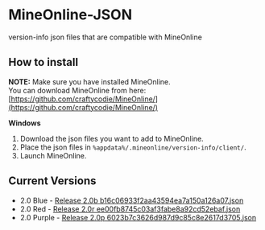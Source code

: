 # MineOnline-JSON  
version-info json files that are compatible with MineOnline  

## How to install  
**NOTE:** Make sure you have installed MineOnline.  
You can download MineOnline from here: [https://github.com/craftycodie/MineOnline/](https://github.com/craftycodie/MineOnline/)

**Windows**  
1. Download the json files you want to add to MineOnline.  
2. Place the json files in `%appdata%/.mineonline/version-info/client/`.  
3. Launch MineOnline.  

## Current Versions  
+ 2.0 Blue - [Release 2.0b b16c06933f2aa43594ea7a150a126a07.json](https://raw.githubusercontent.com/MCLegoMan/MineOnline-JSON/master/version-info/Release%202.0b%20b16c06933f2aa43594ea7a150a126a07.json)  
+ 2.0 Red - [Release 2.0r ee00fb8745c03af3fabe8a92cd52ebaf.json](https://raw.githubusercontent.com/MCLegoMan/MineOnline-JSON/master/version-info/Release%202.0r%20ee00fb8745c03af3fabe8a92cd52ebaf.json)  
+ 2.0 Purple - [Release 2.0p 6023b7c3626d987d9c85c8e2617d3705.json](https://raw.githubusercontent.com/MCLegoMan/MineOnline-JSON/master/version-info/Release%202.0p%206023b7c3626d987d9c85c8e2617d3705.json)  
